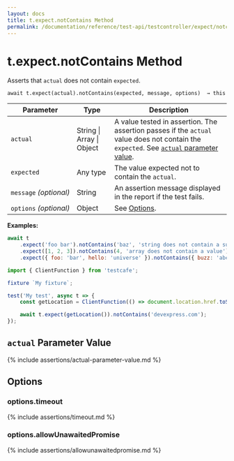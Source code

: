 ```yaml
---
layout: docs
title: t.expect.notContains Method
permalink: /documentation/reference/test-api/testcontroller/expect/notcontains.html
---
```

# t.expect.notContains Method

Asserts that `actual` does not contain `expected`.

```text
await t.expect(actual).notContains(expected, message, options)  → this
```

Parameter              | Type                                              | Description
---------------------- | ------------------------------------------------- | ------------------------------------------------------------------------------------------------------------------
`actual`             | String &#124; Array &#124; Object | A value tested in assertion. The assertion passes if the `actual` value does not contain the `expected`. See [`actual` parameter value](#actual-parameter-value).
`expected`             | Any type | The value expected not to contain the `actual`.
`message`&#160;*(optional)* | String   | An assertion message displayed in the report if the test fails.
`options`&#160;*(optional)* | Object   | See [Options](#options).

**Examples:**

```js
await t
    .expect('foo bar').notContains('baz', 'string does not contain a substring')
    .expect([1, 2, 3]).notContains(4, 'array does not contain a value')
    .expect({ foo: 'bar', hello: 'universe' }).notContains({ buzz: 'abc' }, 'object does not contain a property');
```

```js
import { ClientFunction } from 'testcafe';

fixture `My fixture`;

test('My test', async t => {
    const getLocation = ClientFunction(() => document.location.href.toString());

    await t.expect(getLocation()).notContains('devexpress.com');
});
```

## `actual` Parameter Value

{% include assertions/actual-parameter-value.md %}

## Options

### options.timeout

{% include assertions/timeout.md %}

### options.allowUnawaitedPromise

{% include assertions/allowunawaitedpromise.md %}
